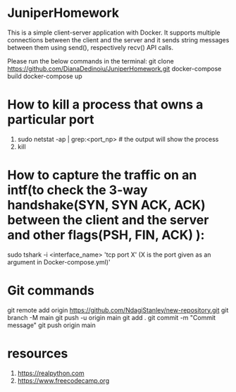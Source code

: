 # JuniperHomework

This is a simple client-server application with Docker. It supports multiple connections between the client and the server and it sends string messages
between them using send(), respectively recv() API calls. 

Please run the below commands in the terminal:
git clone https://github.com/DianaDedinoiu/JuniperHomework.git
docker-compose build
docker-compose up


# How to kill a process that owns a particular port

1. sudo netstat -ap | grep:<port_np> # the output will show the process
2. kill <pid>	

# How to capture the traffic on an intf(to check the 3-way handshake(SYN, SYN ACK, ACK) between the client and the server and other flags(PSH, FIN, ACK) ):

sudo tshark -i <interface_name> 'tcp port X' (X is the port given as an argument in Docker-compose.yml)' 

# Git commands

git remote add origin https://github.com/NdagiStanley/new-repository.git
git branch -M main
git push -u origin main
git add .
git commit -m "Commit message"
git push origin main


# resources

1. https://realpython.com
2. https://www.freecodecamp.org



